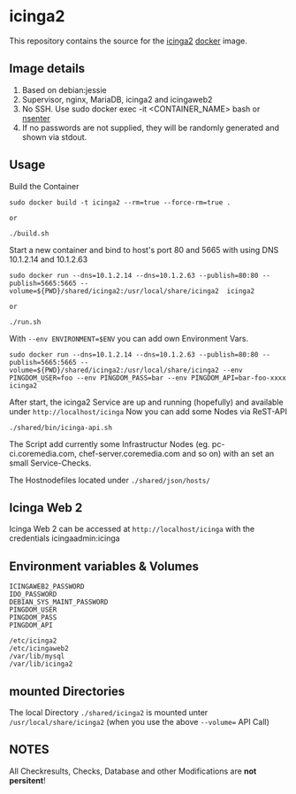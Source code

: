# icinga2

This repository contains the source for the
[icinga2](https://www.icinga.org/icinga2/) [docker](https://www.docker.com)
image.

## Image details

1. Based on debian:jessie
1. Supervisor, nginx, MariaDB, icinga2 and icingaweb2
1. No SSH.  Use sudo docker exec -it <CONTAINER_NAME> bash or [nsenter](https://github.com/jpetazzo/nsenter)
1. If no passwords are not supplied, they will be randomly generated and shown via stdout.

## Usage

Build the Container

    sudo docker build -t icinga2 --rm=true --force-rm=true .

    or

    ./build.sh

Start a new container and bind to host's port 80 and 5665 with using DNS 10.1.2.14 and 10.1.2.63

    sudo docker run --dns=10.1.2.14 --dns=10.1.2.63 --publish=80:80 --publish=5665:5665 --volume=${PWD}/shared/icinga2:/usr/local/share/icinga2  icinga2

    or

    ./run.sh

With `--env ENVIRONMENT=$ENV` you can add own Environment Vars.

    sudo docker run --dns=10.1.2.14 --dns=10.1.2.63 --publish=80:80 --publish=5665:5665 --volume=${PWD}/shared/icinga2:/usr/local/share/icinga2 --env PINGDOM_USER=foo --env PINGDOM_PASS=bar --env PINGDOM_API=bar-foo-xxxx icinga2


After start, the icinga2 Service are up and running (hopefully) and available under `http://localhost/icinga`
Now you can add some Nodes via ReST-API

    ./shared/bin/icinga-api.sh

The Script add currently some Infrastructur Nodes (eg. pc-ci.coremedia.com, chef-server.coremedia.com and so on) with an set an small Service-Checks.

The Hostnodefiles located under `./shared/json/hosts/`


## Icinga Web 2

Icinga Web 2 can be accessed at `http://localhost/icinga` with the credentials icingaadmin:icinga

## Environment variables & Volumes

```
ICINGAWEB2_PASSWORD
IDO_PASSWORD
DEBIAN_SYS_MAINT_PASSWORD
PINGDOM_USER
PINGDOM_PASS
PINGDOM_API
```

```
/etc/icinga2
/etc/icingaweb2
/var/lib/mysql
/var/lib/icinga2
```

## mounted Directories

The local Directory `./shared/icinga2` is mounted unter `/usr/local/share/icinga2` (when you use the above `--volume=` API Call)


## NOTES

All Checkresults, Checks, Database and other Modifications are **not persitent**!